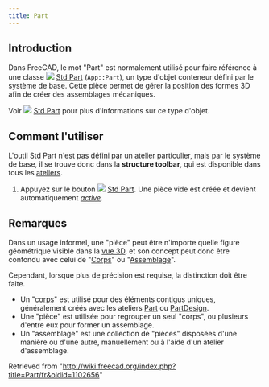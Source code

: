 ```yaml
---
title: Part
---
```

## Introduction

Dans FreeCAD, le mot "Part" est normalement utilisé pour faire référence à une classe ![](/images/Std_Part.svg) [Std Part](/Std_Part/fr "Std Part/fr") (`App::Part`), un type d'objet conteneur défini par le système de base. Cette pièce permet de gérer la position des formes 3D afin de créer des assemblages mécaniques.

Voir ![](/images/Std_Part.svg) [Std Part](/Std_Part/fr "Std Part/fr") pour plus d'informations sur ce type d'objet.

## Comment l'utiliser

L'outil Std Part n'est pas défini par un atelier particulier, mais par le système de base, il se trouve donc dans la **structure toolbar**, qui est disponible dans tous les [ateliers](/Workbenches/fr "Workbenches/fr").

1. Appuyez sur le bouton ![](/images/Std_Part.svg) [Std Part](/Std_Part/fr "Std Part/fr"). Une pièce vide est créée et devient automatiquement *[active](/Std_Part/fr#Active_status "Std Part/fr")*.

## Remarques

Dans un usage informel, une "pièce" peut être n'importe quelle figure géométrique visible dans la [vue 3D](/3D_view/fr "3D view/fr"), et son concept peut donc être confondu avec celui de "[Corps](/Body/fr "Body/fr")" ou "[Assemblage](/Assembly/fr "Assembly/fr")".

Cependant, lorsque plus de précision est requise, la distinction doit être faite.

* Un "[corps](/Body/fr "Body/fr")" est utilisé pour des éléments contigus uniques, généralement créés avec les ateliers [Part](/Part_Workbench/fr "Part Workbench/fr") ou [PartDesign](/PartDesign_Workbench/fr "PartDesign Workbench/fr").
* Une "pièce" est utilisée pour regrouper un seul "corps", ou plusieurs d'entre eux pour former un assemblage.
* Un "assemblage" est une collection de "pièces" disposées d'une manière ou d'une autre, manuellement ou à l'aide d'un atelier d'assemblage.

Retrieved from "<http://wiki.freecad.org/index.php?title=Part/fr&oldid=1102656>"